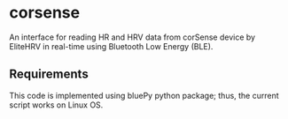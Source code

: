 # corsense
An interface for reading HR and HRV data from corSense device by EliteHRV in real-time using Bluetooth Low Energy (BLE).

## Requirements
This code is implemented using bluePy python package; thus, the current script works on Linux OS.

## 